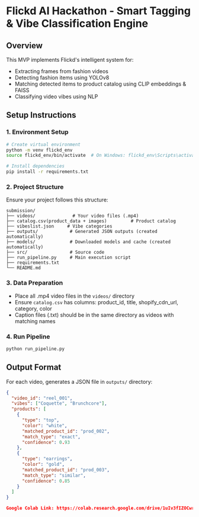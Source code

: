 # Flickd AI Hackathon - Smart Tagging & Vibe Classification Engine

## Overview
This MVP implements Flickd's intelligent system for:
- Extracting frames from fashion videos
- Detecting fashion items using YOLOv8
- Matching detected items to product catalog using CLIP embeddings & FAISS
- Classifying video vibes using NLP

## Setup Instructions

### 1. Environment Setup
```bash
# Create virtual environment
python -m venv flickd_env
source flickd_env/bin/activate  # On Windows: flickd_env\Scripts\activate

# Install dependencies
pip install -r requirements.txt
```

### 2. Project Structure
Ensure your project follows this structure:
```
submission/
├── videos/              # Your video files (.mp4)
├── catalog.csv(product_data + images)         # Product catalog
├── vibeslist.json     # Vibe categories
├── outputs/            # Generated JSON outputs (created automatically)
├── models/             # Downloaded models and cache (created automatically)
├── src/                # Source code
├── run_pipeline.py     # Main execution script
├── requirements.txt
└── README.md
```

### 3. Data Preparation
- Place all .mp4 video files in the `videos/` directory
- Ensure `catalog.csv` has columns: product_id, title, shopify_cdn_url, category, color
- Caption files (.txt) should be in the same directory as videos with matching names

### 4. Run Pipeline
```bash
python run_pipeline.py
```

## Output Format
For each video, generates a JSON file in `outputs/` directory:
```json
{ 
  "video_id": "reel_001", 
  "vibes": ["Coquette", "Brunchcore"], 
  "products": [ 
    { 
      "type": "top", 
      "color": "white", 
      "matched_product_id": "prod_002", 
      "match_type": "exact", 
      "confidence": 0.93 
    }, 
    { 
      "type": "earrings", 
      "color": "gold", 
      "matched_product_id": "prod_003", 
      "match_type": "similar", 
      "confidence": 0.85 
    } 
  ] 
}

Google Colab Link: https://colab.research.google.com/drive/1uIv3fIZOCwrE4cCf2c7Tqq_AiPeQgi1c?usp=sharing